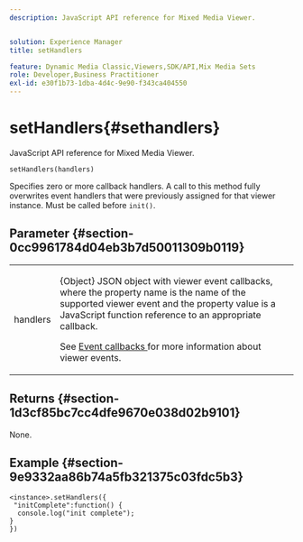```yaml
---
description: JavaScript API reference for Mixed Media Viewer.


solution: Experience Manager
title: setHandlers

feature: Dynamic Media Classic,Viewers,SDK/API,Mix Media Sets
role: Developer,Business Practitioner
exl-id: e30f1b73-1dba-4d4c-9e90-f343ca404550
---
```

# setHandlers{#sethandlers}

JavaScript API reference for Mixed Media Viewer.

 `setHandlers(handlers)`

Specifies zero or more callback handlers. A call to this method fully overwrites event handlers that were previously assigned for that viewer instance. Must be called before `init()`.

## Parameter {#section-0cc9961784d04eb3b7d50011309b0119}

<table id="table_896DFF34A68A403DB93A6D597461A573"> 
 <tbody> 
  <tr> 
   <td colname="col1"> <p> <span class="codeph"> <span class="varname"> handlers </span> </span> </p> </td> 
   <td colname="col2"> <p> <span class="codeph"> {Object} </span> JSON object with viewer event callbacks, where the property name is the name of the supported viewer event and the property value is a JavaScript function reference to an appropriate callback. </p> <p>See <a href="../../../c-html5-s7-aem-asset-viewers/c-html5-mixedmedia-viewer-about/c-html5-mixedmedia-event-callbacks.md#concept-273d2cddbb7144e284b618ffaf3deabc" format="dita" scope="local"> Event callbacks </a> for more information about viewer events. </p> </td> 
  </tr> 
 </tbody> 
</table>

## Returns {#section-1d3cf85bc7cc4dfe9670e038d02b9101}

None.

## Example {#section-9e9332aa86b74a5fb321375c03fdc5b3}

```
<instance>.setHandlers({ 
 "initComplete":function() { 
  console.log("init complete"); 
} 
})
```
